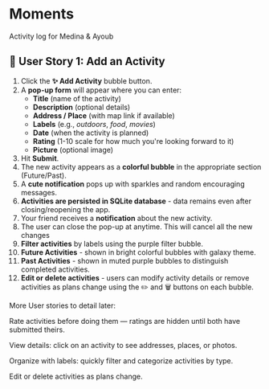 # Moments

Activity log for Medina &amp; Ayoub

## 📖 User Story 1: Add an Activity

1. Click the **✨ Add Activity** bubble button.
2. A **pop-up form** will appear where you can enter:
   - **Title** (name of the activity)
   - **Description** (optional details)
   - **Address / Place** (with map link if available)
   - **Labels** (e.g., _outdoors_, _food_, _movies_)
   - **Date** (when the activity is planned)
   - **Rating** (1-10 scale for how much you're looking forward to it)
   - **Picture** (optional image)
3. Hit **Submit**.
4. The new activity appears as a **colorful bubble** in the appropriate section (Future/Past).
5. A **cute notification** pops up with sparkles and random encouraging messages.
6. **Activities are persisted in SQLite database** - data remains even after closing/reopening the app.
7. Your friend receives a **notification** about the new activity.
8. The user can close the pop-up at anytime. This will cancel all the new changes
9. **Filter activities** by labels using the purple filter bubble.
10. **Future Activities** - shown in bright colorful bubbles with galaxy theme.
11. **Past Activities** - shown in muted purple bubbles to distinguish completed activities.
12. **Edit or delete activities** - users can modify activity details or remove activities as plans change using the ✏️ and 🗑️ buttons on each bubble.

More User stories to detail later:

Rate activities before doing them — ratings are hidden until both have submitted theirs.

View details: click on an activity to see addresses, places, or photos.

Organize with labels: quickly filter and categorize activities by type.

Edit or delete activities as plans change.
